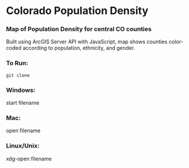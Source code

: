# Colorado Population Density

### Map of Population Density for central CO counties
Built using ArcGIS Server API with JavaScript, map shows counties color-coded according to population, ethnicity, and gender.

### To Run:
```git clone```

### Windows:
start filename

### Mac:
open filename

### Linux/Unix:
xdg-open filename

